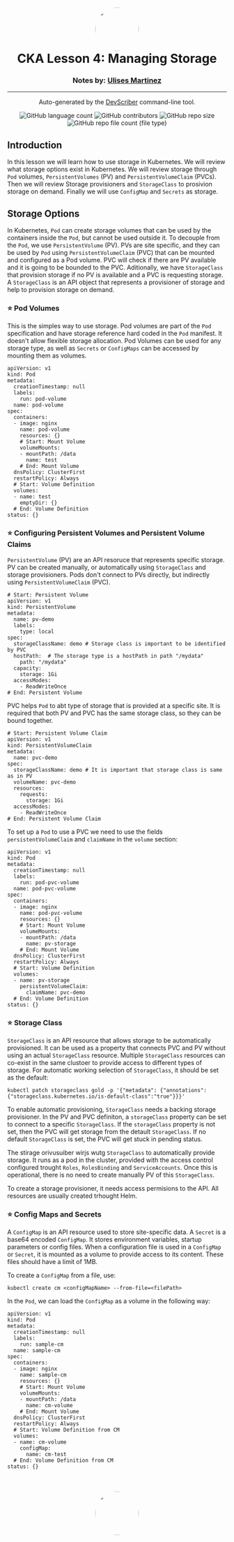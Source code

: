 <h1 align="center" style="border-bottom: none">
    <a href="https://github.com/mx-ulises/certification-prep-cka-ckad" target="_blank">
        <img alt="" src="https://github.com/mx-ulises/certification-prep-cka-ckad/blob/main/assets/notes-logo.png?raw=true" style="border-radius: 50%; height: 100px;">
    </a>
    <br>
    CKA Lesson 4: Managing Storage
</h1>
<h3 align="center" style="border-bottom: none">
    Notes by: <a href="https://github.com/mx-ulises" target="_blank">Ulises Martinez</a>
</h3>
<hr />

<p align="center">
    Auto-generated by the <a href="https://github.com/WhitneyLampkin/devscriber" target="_blank">DevScriber</a> command-line tool.
</p>

<div align="center">

![GitHub language count](https://img.shields.io/github/languages/count/mx-ulises/certification-prep-cka-ckad?label=Languages)
![GitHub contributors](https://img.shields.io/github/contributors/mx-ulises/certification-prep-cka-ckad?label=Contributors&color=yellow)
![GitHub repo size](https://img.shields.io/github/repo-size/mx-ulises/certification-prep-cka-ckad?label=Repo%20Size&color=teal)
![GitHub repo file count (file type)](https://img.shields.io/github/directory-file-count/mx-ulises/certification-prep-cka-ckad?label=Files&color=purple)

</div>

## Introduction

In this lesson we will learn how to use storage in Kubernetes. We will review what storage options exist in Kubernetes. We will review storage through `Pod` volumes, `PersistentVolumes` (PV) and `PersistentVolumeClaim` (PVCs). Then we will review Storage provisioners and `StorageClass` to prosivion storage on demand. Finally we will use `ConfigMap` and `Secrets` as storage.

## Storage Options

In Kubernetes, `Pod` can create storage volumes that can be used by the containers inside the `Pod`, but cannot be used outside it. To decouple from the `Pod`, we use `PersistentVolume` (PV). PVs are site specific, and they can be used by `Pod` using `PersistentVolumeClaim` (PVC) that can be mounted and configured as a Pod volume. PVC will check if there are PV available and it is going to be bounded to the PVC. Aditionally, we have `StorageClass` that provision storage if no PV is available and a PVC is requesting storage. A `StorageClass` is an API object that represents a provisioner of storage and help to provision storage on demand.

### ⭐ Pod Volumes

This is the simples way to use storage. Pod volumes are part of the `Pod` specification and have storage reference hard coded in the `Pod` manifest. It doesn't allow flexible storage allocation. Pod Volumes can be used for any storage type, as well as `Secrets` or `ConfigMaps` can be accessed by mounting them as volumes.

```
apiVersion: v1
kind: Pod
metadata:
  creationTimestamp: null
  labels:
    run: pod-volume
  name: pod-volume
spec:
  containers:
  - image: nginx
    name: pod-volume
    resources: {}
    # Start: Mount Volume
    volumeMounts:
    - mountPath: /data
      name: test
    # End: Mount Volume
  dnsPolicy: ClusterFirst
  restartPolicy: Always
  # Start: Volume Definition
  volumes:
  - name: test
    emptyDir: {}
  # End: Volume Definition
status: {}
```

### ⭐ Configuring Persistent Volumes and Persistent Volume Claims

`PersistentVolume` (PV) are an API resoruce that represents specific storage. PV can be created manually, or automatically using `StorageClass` and storage provisioners. Pods don't connect to PVs directly, but indirectly using `PersistentVolumeClaim` (PVC).

```
# Start: Persistent Volume
apiVersion: v1
kind: PersistentVolume
metadata:
  name: pv-demo
  labels:
    type: local
spec:
  storageClassName: demo # Storage class is important to be identified by PVC
  hostPath:  # The storage type is a hostPath in path "/mydata"
    path: "/mydata"
  capacity:
    storage: 1Gi
  accessModes:
    - ReadWriteOnce
# End: Persistent Volume
```

PVC helps `Pod` to abt type of storage that is provided at a specific site. It is required that both PV and PVC has the same storage class, so they can be bound together.

```
# Start: Persistent Volume Claim
apiVersion: v1
kind: PersistentVolumeClaim
metadata:
  name: pvc-demo
spec:
  storageClassName: demo # It is important that storage class is same as in PV
  volumeName: pvc-demo
  resources:
    requests:
      storage: 1Gi
  accessModes:
    - ReadWriteOnce
# End: Persistent Volume Claim
```

To set up a `Pod` to use a PVC we need to use the fields `persistentVolumeClaim` and `claimName` in the `volume` section:

```
apiVersion: v1
kind: Pod
metadata:
  creationTimestamp: null
  labels:
    run: pod-pvc-volume
  name: pod-pvc-volume
spec:
  containers:
  - image: nginx
    name: pod-pvc-volume
    resources: {}
    # Start: Mount Volume
    volumeMounts:
    - mountPath: /data
      name: pv-storage
    # End: Mount Volume
  dnsPolicy: ClusterFirst
  restartPolicy: Always
  # Start: Volume Definition
  volumes:
  - name: pv-storage
    persistentVolumeClaim:
      claimName: pvc-demo
  # End: Volume Definition
status: {}
```

### ⭐ Storage Class

`StorageClass` is an API resource that allows storage to be automatically provisioned. It can be used as a property that connects PVC and PV without using an actual `StorageClass` resource.  Multiple `StorageClass` resources can co-exist in the same clustoer to provide access to different types of storage. For automatic working selection of `StorageClass`, it should be set as the default:

```
kubectl patch storageclass gold -p '{"metadata": {"annotations":{"storageclass.kubernetes.io/is-default-class":"true"}}}'
```

To enable automatic provisioning, `StorageClass` needs a backing storage provisioner. In the PV and PVC definiton, a `storageClass` property can be set to connect to a specific `StorageClass`. If the `storageClass` property is not set, then the PVC will get storage from the detault `StorageClass`. If no default `StorageClass` is set, the PVC will get stuck in pending status.

The stirage orivusuiber wirjs wutg `StorageClass` to automatically provide storage. It runs as a pod in the cluster, provided with the access control configured trought `Roles`, `RolesBinding` and `ServiceAccounts`. Once this is operational, there is no need to create manually PV of this `StorageClass`.

To create a storage provisioner, it needs access permisions to the API. All resources are usually created trhought Helm.

### ⭐ Config Maps and Secrets

A `ConfigMap` is an API resource used to store site-specific data. A `Secret` is a base64 encoded `ConfigMap`. It stores environment variables, startup parameters or config files. When a configuration file is used in a `ConfigMap` or `Secret`, it is mounted as a volume to provide access to its content. These files should have a limit of 1MB.

To create a `ConfigMap` from a file, use:

```
kubectl create cm <configMapName> --from-file=<filePath>
```

In the `Pod`, we can load the `ConfigMap` as a volume in the following way:

```
apiVersion: v1
kind: Pod
metadata:
  creationTimestamp: null
  labels:
    run: sample-cm
  name: sample-cm
spec:
  containers:
  - image: nginx
    name: sample-cm
    resources: {}
    # Start: Mount Volume
    volumeMounts:
    - mountPath: /data
      name: cm-volume
    # End: Mount Volume
  dnsPolicy: ClusterFirst
  restartPolicy: Always
  # Start: Volume Definition from CM
  volumes:
  - name: cm-volume
    configMap:
      name: cm-test
  # End: Volume Definition from CM
status: {}
```

<p align="center" style="border-bottom: none; margin-top: 50px;">
    <a href="https://github.com/mx-ulises/certification-prep-cka-ckad" target="_blank">
        <img alt="" src="https://github.com/mx-ulises/certification-prep-cka-ckad/blob/main/assets/notes-logo.png?raw=true" style="border-radius: 50%; height: 100px;">
    </a>
</p>
